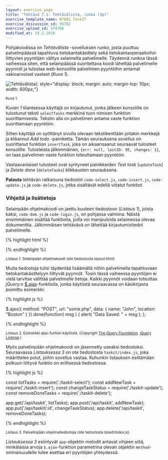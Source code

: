 ```yaml
---
layout: exercise_page
title: "Tehtävä 7.1: Tehtävälista, runko (3p)"
exercise_template_name: W7E01.TaskIT
exercise_discussion_id: 95782
exercise_upload_id: 374786
modified_at: 19.2.2018
---
```


Pohjakoodissa on *Tehtävälista* -sovelluksen runko, josta puuttuu palvelinpäässä
tapahtuva tietokantakäsittely sekä tietokantaoperaatioihin liittyvien pyyntöjen
välitys selaimelta palvelimelle. Täydennä runkoa tässä vaiheessa siten, että
selainpäässä suoritettava koodi lähettää palvelimelle pyynnöt ja tulostaa
web-konsolille palvelimen pyyntöihin antamat vakioarvoiset vasteet (*Kuva 1*).


![Tehtävälista](../img/taskit_skeleton.png "Tehtävälista"){: style="display: block;  margin: auto; margin-top: 10px; width: 600px;"}

<small>Kuva 1.</small>

*Kuvan 1*  tilanteessa käyttäjä on kirjautunut, jonka jälkeen konsolille on
tulostunut teksti `selectTasks` merkkinä tuon nimisen funktion suorittamisesta.
Tekstin alla on palvelimen antama vaste funktion suorittamaan pyyntöön.

Sitten
käyttäjä on syöttänyt sivulla olevaan tekstikenttään joitakin merkkejä ja
klikannut *Add todo* -painiketta. Tämän seurauksena sovellus on suorittanut funktion
`insertTask`, joka on aikaansaanut seuraavat tulosteet konsolille. Tulosteista
jälkimmäinen, `{err: null, lastID: 95, changes: 1}`, on taas palvelimen vaste
funktion toteuttamaan pyyntöön.

Vastaavanlaiset tulosteet ovat syntyneet
painikkeiden *Test task* (`updateTask`) ja *Delete done* (`deleteTasks`)
klikkausten seurauksena.

**Palauta** tehtävän ratkaisuna tiedostot `code-select.js`, `code-insert.js`,
`code-update.js` ja `code-delete.js`, jotka sisältävät edellä viitatut funktiot.


### Vihjeitä ja lisätietoja

Selainpään ohjelmakoodi on jaettu kuuteen tiedostoon (*Listaus 1*), joista
kaksi, `code-dom.js` ja `code-login.js`, on pohjassa valmiina. Näistä ensimmäinen
sisältää funktioita, joilla voi manipuloida selaimessa olevaa dokumenttia.
Jälkimmäisen tehtävävä on lähettää kirjautumistiedot palvelimelle.

{% highlight html %}

<script src="./js/code-dom.js"></script>
<script src="./js/code-login.js"></script>

<script src="./js/code-select.js"></script>
<script src="./js/code-insert.js"></script>
<script src="./js/code-update.js"></script>
<script src="./js/code-delete.js"></script>

{% endhighlight %}

<small>Listaus 1. Selainpään ohjelmakoodi (ote tiedostosta *layout.html*)</small>

Muita tiedostoja tulisi täydentää lisäämällä niihin palvelimella
tapahtuvaan tietokantakäsittelyyn liittyvät pyynnöt. Tosin tässä vaiheessa
pyyntöjen ei vielä tarvitse välittää palvelimelle tietoja. Kaikki pyynnöt
voidaan toteuttaa *jQuery:n* [$.ajax][ajax]-funktiolla, jonka käytöstä
seuraavassa on käsikirjasta poimittu esimerkki:

[ajax]: http://api.jquery.com/jQuery.ajax/


{% highlight js %}

$.ajax({
  method: "POST",
  url: "some.php",
  data: { name: "John", location: "Boston" }
}).done(function( msg ) {
    alert( "Data Saved: " + msg );
);

{% endhighlight %}

<small>Listaus 2. Esimerkki ajax-funtion käytöstä. (Copyright [The jQuery Foundation][foundation]. [jQuery License][license].)</small>

[ajax]: http://api.jquery.com/jQuery.ajax/
[foundation]: https://jquery.org/team
[license]: https://jquery.org/license/

Myös palvelinpään ohjelmakoodi on jäsennetty useaksi tiedostoksi. Seuraavassa
*Listauksessa 3* on ote tiedostosta `taskit/index.js`, joka määrittelee polut,
joihin sovellus vastaa. Kuhunkin listauksen esittämään polkuun liittyvä funktio
on erillisessä tiedostossa.

{% highlight js %}

const listTasks = require('./taskit-select');
const addNewTask = require('./taskit-insert');
const changeTaskStatus = require('./taskit-update');
const removeDoneTasks = require('./taskit-delete');

app.get('/api/taskit', listTasks);
app.post('/api/taskit', addNewTask);
app.put('/api/taskit/:id', changeTaskStatus);
app.delete('/api/taskit', removeDoneTasks);

{% endhighlight %}

<small>Listaus 3. Palvelinpään ohjelmatiedostoja (ote tietostosta *taskit/index.js*).</small>

*Listauksessa 3* esiintyvät `app`-objektin metodit antavat vihjeen siitä,
minkälaisia arvoja `$.ajax`-funktion parametrina olevan objektin `method`-ominaisuudelle
tulee asettaa eri pyyntöjen yhteydessä.


<br/>
